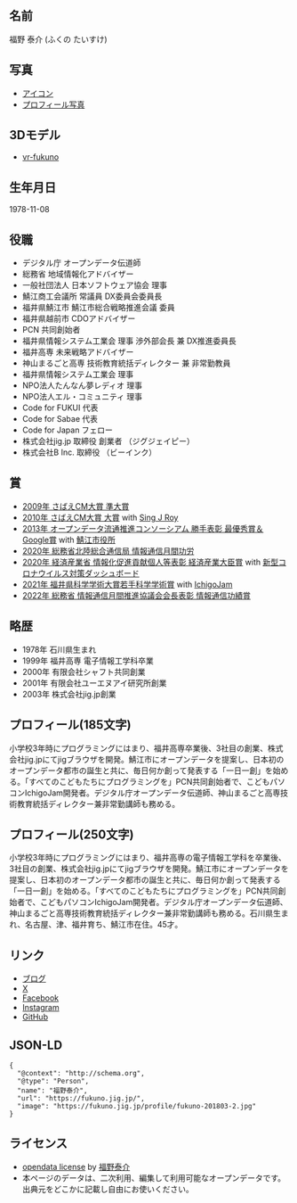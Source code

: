 ## 名前

福野 泰介 (ふくの たいすけ)

## 写真

- [アイコン](https://fukuno.jig.jp/profile/profile-ichigojam-glass.jpg)
- [プロフィール写真](https://fukuno.jig.jp/profile/fukuno-201803-2.jpg)

## 3Dモデル

- [vr-fukuno](https://github.com/taisukef/vr-fukuno/)

## 生年月日

1978-11-08

## 役職

- デジタル庁 オープンデータ伝道師
- 総務省 地域情報化アドバイザー
- 一般社団法人 日本ソフトウェア協会 理事
- 鯖江商工会議所 常議員 DX委員会委員長
- 福井県鯖江市 鯖江市総合戦略推進会議 委員
- 福井県越前市 CDOアドバイザー
- PCN 共同創始者
- 福井県情報システム工業会 理事 渉外部会長 兼 DX推進委員長
- 福井高専 未来戦略アドバイザー
- 神山まるごと高専 技術教育統括ディレクター 兼 非常勤教員
- 福井県情報システム工業会 理事
- NPO法人たんなん夢レディオ 理事
- NPO法人エル・コミュニティ 理事
- Code for FUKUI 代表
- Code for Sabae 代表
- Code for Japan フェロー
- 株式会社jig.jp 取締役 創業者 （ジグジェイピー）
- 株式会社B Inc. 取締役 （ビーインク）

## 賞

- [2009年 さばえCM大賞 準大賞](https://www.city.sabae.fukui.jp/about_city/koho_kocho/sabaecmtaisho/2009CM.html)
- [2010年 さばえCM大賞 大賞](https://www.city.sabae.fukui.jp/about_city/koho_kocho/sabaecmtaisho/2010CM.html) with [Sing J Roy](https://note.com/solobanton_desu/n/nf4842c4339e9)
- [2013年 オープンデータ流通推進コンソーシアム 勝手表彰 最優秀賞＆Google賞](https://www.vled.or.jp/archives/vled/odpc-archive/event/2013/000076/index.html) with [鯖江市役所](https://www.city.sabae.fukui.jp/)
- [2020年 総務省北陸総合通信局 情報通信月間功労](https://www.soumu.go.jp/soutsu/hokuriku/press/2020/pre200529_01.html)
- [2020年 経済産業省 情報化促進貢献個人等表彰 経済産業大臣賞](https://www.meti.go.jp/press/2020/11/20201127001/20201127001.html) with [新型コロナウイルス対策ダッシュボード](https://www.stopcovid19.jp/)
- [2021年 福井県科学学術大賞若手科学学術賞](https://www2.pref.fukui.lg.jp/press/atfiles/pa841612410732bC.pdf) with [IchigoJam](https://ichigojam.net/)
- [2022年 総務省 情報通信月間推進協議会会長表彰 情報通信功績賞](https://www.soumu.go.jp/menu_news/s-news/01tsushin10_02000061.html)

## 略歴

- 1978年 石川県生まれ
- 1999年 福井高専 電子情報工学科卒業
- 2000年 有限会社シャフト共同創業
- 2001年 有限会社ユーエヌアイ研究所創業
- 2003年 株式会社jig.jp創業

## プロフィール(185文字)

小学校3年時にプログラミングにはまり、福井高専卒業後、3社目の創業、株式会社jig.jpにてjigブラウザを開発。鯖江市にオープンデータを提案し、日本初のオープンデータ都市の誕生と共に、毎日何か創って発表する「一日一創」を始める。「すべてのこどもたちにプログラミングを」PCN共同創始者で、こどもパソコンIchigoJam開発者。デジタル庁オープンデータ伝道師、神山まるごと高専技術教育統括ディレクター兼非常勤講師も務める。

## プロフィール(250文字)

小学校3年時にプログラミングにはまり、福井高専の電子情報工学科を卒業後、3社目の創業、株式会社jig.jpにてjigブラウザを開発。鯖江市にオープンデータを提案し、日本初のオープンデータ都市の誕生と共に、毎日何か創って発表する「一日一創」を始める。「すべてのこどもたちにプログラミングを」PCN共同創始者で、こどもパソコンIchigoJam開発者。デジタル庁オープンデータ伝道師、神山まるごと高専技術教育統括ディレクター兼非常勤講師も務める。石川県生まれ、名古屋、津、福井育ち、鯖江市在住。45才。

## リンク

- [ブログ](https://fukuno.jig.jp/)
- [X](https://x.com/taisukef)
- [Facebook](https://facebook.com/taisuke.fukuno)
- [Instagram](https://www.instagram.com/taisukef/)
- [GitHub](https://github.com/taisukef)

## JSON-LD

```jsonld
{
  "@context": "http://schema.org",
  "@type": "Person",
  "name": "福野泰介",
  "url": "https://fukuno.jig.jp/",
  "image": "https://fukuno.jig.jp/profile/fukuno-201803-2.jpg"
}
```

## ライセンス

- [opendata license](https://code4fukui.github.io/opendata-license/) by [福野泰介](https://fukuno.jig.jp/)
- 本ページのデータは、二次利用、編集して利用可能なオープンデータです。出典元をどこかに記載し自由にお使いください。
